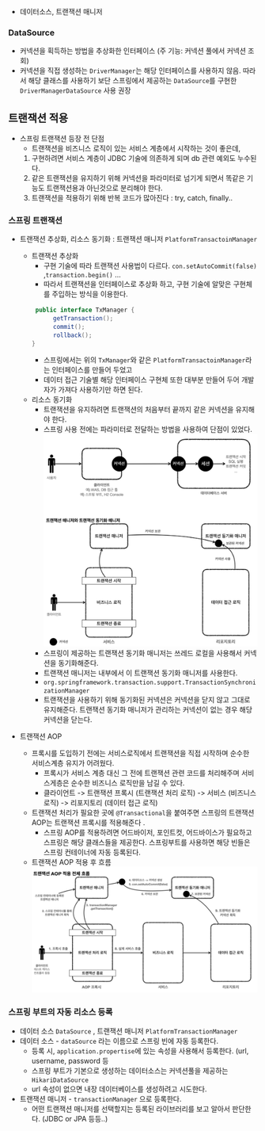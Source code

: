 - 데이터소스, 트랜잭션 매니저 

### DataSource
- 커넥션을 획득하는 방법을 추상화한 인터페이스 (주 기능: 커넥션 풀에서 커넥션 조회)
- 커넥션을 직접 생성하는 `DriverManager`는 해당 인터페이스를 사용하지 않음. 따라서 해당 클래스를 사용하기 보단
  스프링에서 제공하는 `DataSource`를 구현한 `DriverManagerDataSource` 사용 권장 

## 트랜잭션 적용
- 스프링 트랜잭션 등장 전 단점
  - 트랜잭션을 비즈니스 로직이 있는 서비스 계층에서 시작하는 것이 좋은데, 
  1. 구현하려면 서비스 계층이 JDBC 기술에 의존하게 되며 db 관련 예외도 누수된다. 
  2. 같은 트랜잭션을 유지하기 위해 커넥션을 파라미터로 넘기게 되면서 똑같은 기능도 트랜잭션용과 아닌것으로 분리해야 한다.
  3. 트랜잭션을 적용하기 위해 반복 코드가 많아진다 : try, catch, finally..

### 스프링 트랜잭션
- 트랜잭션 추상화, 리소스 동기화 : 트랜잭션 매니저 `PlatformTransactoinManager`
  - 트랜잭션 추상화
    - 구현 기술에 따라 트랜잭션 사용법이 다르다. `con.setAutoCommit(false)` ,`transaction.begin()` ...
    - 따라서 트랜잭션을 인터페이스로 추상화 하고, 구현 기술에 알맞은 구현체를 주입하는 방식을 이용한다. 
    ```java
     public interface TxManager {
          getTransaction();
          commit();
          rollback();
    }
    ```
    - 스프링에서는 위의 `TxManager`와 같은 `PlatformTransactoinManager`라는 인터페이스를 만들어 두었고 
    - 데이터 접근 기술별 해당 인터페이스 구현체 또한 대부분 만들어 두어 개발자가 가져다 사용하기만 하면 된다.
  - 리소스 동기화
    - 트랜잭션을 유지하려면 트랜잭션의 처음부터 끝까지 같은 커넥션을 유지해야 한다. 
    - 스프링 사용 전에는 파라미터로 전달하는 방법을 사용하여 단점이 있었다. 
    ![img.png](img/트랜잭션_동기화_매니저.png)
    - 스프링이 제공하는 트랜잭션 동기화 매니저는 쓰레드 로컬을 사용해서 커넥션을 동기화해준다. 
    - 트랜잭션 매니저는 내부에서 이 트랜잭션 동기화 매니저를 사용한다.
    - `org.springframework.transaction.support.TransactionSynchronizationManager`
    - 트랜잭션을 사용하기 위해 동기화된 커넥션은 커넥션을 닫지 않고 그대로 유지해준다. 트랜잭션 동기화 매니저가 관리하는 커넥션이 없는 경우 해당 커넥션을 닫는다. 

- 트랜잭션 AOP
  - 프록시를 도입하기 전에는 서비스로직에서 트랜잭션을 직접 시작하며 순수한 서비스계층 유지가 어려웠다.
    - 프록시가 서비스 계층 대신 그 전에 트랜잭션 관련 코드를 처리해주며 서비스게층은 순수한 비즈니스 로직만을 남길 수 있다. 
    - 클라이언트 -> 트랜잭션 프록시 (트랜잭션 처리 로직) -> 서비스 (비즈니스 로직) -> 리포지토리 (데이터 접근 로직)
  - 트랜잭션 처리가 필요한 곳에 `@Transactional`을 붙여주면 스프링의 트랜잭션 AOP는 트랜잭션 프록시를 적용해준다 .
    - 스프링 AOP를 적용하려면 어드바이저, 포인트컷, 어드바이스가 필요하고 스프링은 해당 클래스들을 제공한다. 스프링부트를 사용하면 해당 빈들은 스프링 컨테이너에 자동 등록된다.
  - 트랜잭션 AOP 적용 후 흐름
  ![img.png](img/트랜잭션_AOP.png)

### 스프링 부트의 자동 리소스 등록
- 데이터 소스 `DataSource` , 트랜잭션 매니저 `PlatformTransactionManager`
- 데이터 소스 - `dataSource` 라는 이름으로 스프링 빈에 자동 등록한다. 
  - 등록 시, `application.propertise`에 있는 속성을 사용해서 등록한다. (url, username, password 등
  - 스프링 부트가 기본으로 생성하는 데이터소스는 커넥션풀을 제공하는 `HikariDataSource`
  - url 속성이 없으면 내장 데이터베이스를 생성하려고 시도한다. 
- 트랜잭션 매니저  - `transactionManager` 으로 등록한다.
  - 어떤 트랜잭션 매니저를 선택할지는 등록된 라이브러리를 보고 알아서 판단한다. (JDBC or JPA 등등..)